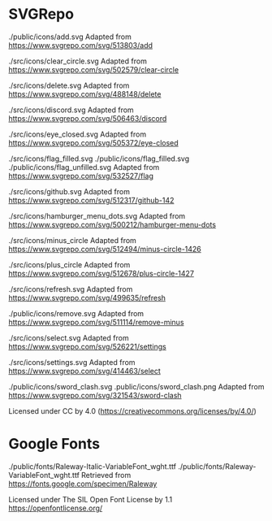 # SVGRepo

./public/icons/add.svg Adapted from https://www.svgrepo.com/svg/513803/add

./src/icons/clear_circle.svg Adapted from
https://www.svgrepo.com/svg/502579/clear-circle

./src/icons/delete.svg Adapted from https://www.svgrepo.com/svg/488148/delete

./src/icons/discord.svg Adapted from https://www.svgrepo.com/svg/506463/discord

./src/icons/eye_closed.svg Adapted from
https://www.svgrepo.com/svg/505372/eye-closed

./src/icons/flag_filled.svg ./public/icons/flag_filled.svg
./public/icons/flag_unfilled.svg Adapted from
https://www.svgrepo.com/svg/532527/flag

./src/icons/github.svg Adapted from
https://www.svgrepo.com/svg/512317/github-142

./src/icons/hamburger_menu_dots.svg Adapted from
https://www.svgrepo.com/svg/500212/hamburger-menu-dots

./src/icons/minus_circle Adapted from
https://www.svgrepo.com/svg/512494/minus-circle-1426

./src/icons/plus_circle Adapted from
https://www.svgrepo.com/svg/512678/plus-circle-1427

./src/icons/refresh.svg Adapted from https://www.svgrepo.com/svg/499635/refresh

./public/icons/remove.svg Adapted from
https://www.svgrepo.com/svg/511114/remove-minus

./src/icons/select.svg Adapted from https://www.svgrepo.com/svg/526221/settings

./src/icons/settings.svg Adapted from https://www.svgrepo.com/svg/414463/select

./public/icons/sword_clash.svg .public/icons/sword_clash.png Adapted from
https://www.svgrepo.com/svg/321543/sword-clash

Licensed under CC by 4.0 (https://creativecommons.org/licenses/by/4.0/)

# Google Fonts

./public/fonts/Raleway-Italic-VariableFont_wght.ttf
./public/fonts/Raleway-VariableFont_wght.ttf Retrieved from
https://fonts.google.com/specimen/Raleway

Licensed under The SIL Open Font License by 1.1 https://openfontlicense.org/
